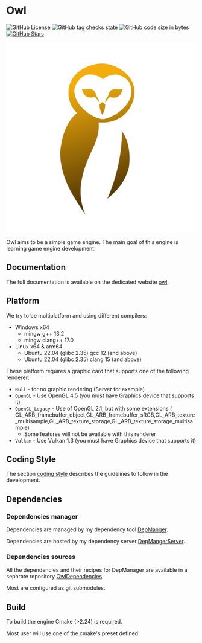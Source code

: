 # Owl

![GitHub License](https://img.shields.io/github/license/Silmaen/Owl)
![GitHub tag checks state](https://img.shields.io/github/checks-status/Silmaen/Owl/main)
![GitHub code size in bytes](https://img.shields.io/github/languages/code-size/Silmaen/Owl)
[![GitHub Stars](https://img.shields.io/github/stars/silmaen/Owl)]()

![](assets/logo/logo_owl.png)

Owl aims to be a simple game engine. The main goal of this engine is learning game engine
development.

## Documentation

The full documentation is available on the dedicated website [owl](https:://owl.argawaen.net).

## Platform

We try to be multiplatform and using different compilers:

* Windows x64
    * mingw g++ 13.2
    * mingw clang++ 17.0
* Linux x64 & arm64
    * Ubuntu 22.04 (glibc 2.35) gcc 12 (and above)
    * Ubuntu 22.04 (glibc 2.35) clang 15 (and above)

These platform requires a graphic card that supports one of the following renderer:

* `Null` - for no graphic rendering (Server for example)
* `OpenGL` - Use OpenGL 4.5 (you must have Graphics device that supports it)
* `OpenGL_Legacy` - Use of OpenGL 2.1, but with some extensions (
  GL_ARB_framebuffer_object,GL_ARB_framebuffer_sRGB,GL_ARB_texture_multisample,GL_ARB_texture_storage,GL_ARB_texture_storage_multisample)
    * Some features will not be available with this renderer
* `Vulkan` - Use Vulkan 1.3 (you must have Graphics device that supports it)

## Coding Style

The section [coding style](doc/CodingStyle.md) describes the guidelines to follow in the development.

## Dependencies

### Dependencies manager

Dependencies are managed by my dependency tool [DepManger](https://github.com/Silmaen/DepManager).

Dependencies are hosted by my dependency server [DepMangerServer](https://github.com/Silmaen/DepManagerServer).

### Dependencies sources

All the dependencies and their recipes for DepManager are available in a separate
repository [OwlDependencies](https://github.com/Silmaen/OwlDependencies).

Most are configured as git submodules.

## Build

To build the engine Cmake (>2.24) is required.

Most user will use one of the cmake's preset defined.
